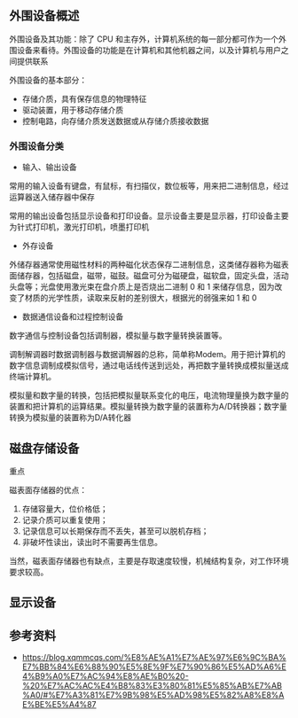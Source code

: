 ## 外围设备概述

外围设备及其功能：除了 CPU 和主存外，计算机系统的每一部分都可作为一个外围设备来看待。外围设备的功能是在计算机和其他机器之间，以及计算机与用户之间提供联系

外围设备的基本部分：

- 存储介质，具有保存信息的物理特征
-  驱动装置，用于移动存储介质
- 控制电路，向存储介质发送数据或从存储介质接收数据

### 外围设备分类

- 输入、输出设备

常用的输入设备有键盘，有鼠标，有扫描仪，数位板等，用来把二进制信息，经过运算器送入储存器中保存

常用的输出设备包括显示设备和打印设备。显示设备主要是显示器，打印设备主要为针式打印机，激光打印机，喷墨打印机

- 外存设备

外储存器通常使用磁性材料的两种磁化状态保存二进制信息，这类储存器称为磁表面储存器，包括磁盘，磁带，磁鼓。磁盘可分为磁硬盘，磁软盘，固定头盘，活动头盘等；光盘使用激光束在盘介质上是否烧出二进制 0 和 1 来储存信息，因为改变了材质的光学性质，读取来反射的差别很大，根据光的弱强来如 1 和 0

- 数据通信设备和过程控制设备

数字通信与控制设备包括调制器，模拟量与数字量转换装置等。

调制解调器时数据调制器与数据调解器的总称，简单称Modem。用于把计算机的数字信息调制成模拟信号，通过电话线传送到远处，再把数字量转换成模拟量送成终端计算机。

模拟量和数字量的转换，包括把模拟量联系变化的电压，电流物理量换为数字量的装置和把计算机的运算结果。模拟量转换为数字量的装置称为A/D转换器；数字量转换为模拟量的装置称为D/A转化器

## 磁盘存储设备

重点

磁表面存储器的优点：

1. 存储容量大，位价格低；
2. 记录介质可以重复使用；
3. 记录信息可以长期保存而不丢失，甚至可以脱机存档；
4. 非破坏性读出，读出时不需要再生信息。

当然，磁表面存储器也有缺点，主要是存取速度较慢，机械结构复杂，对工作环境要求较高。

## 显示设备

## 参考资料

- <https://blog.xqmmcqs.com/%E8%AE%A1%E7%AE%97%E6%9C%BA%E7%BB%84%E6%88%90%E5%8E%9F%E7%90%86%E5%AD%A6%E4%B9%A0%E7%AC%94%E8%AE%B0%20-%20%E7%AC%AC%E4%B8%83%E3%80%81%E5%85%AB%E7%AB%A0/#%E7%A3%81%E7%9B%98%E5%AD%98%E5%82%A8%E8%AE%BE%E5%A4%87>
